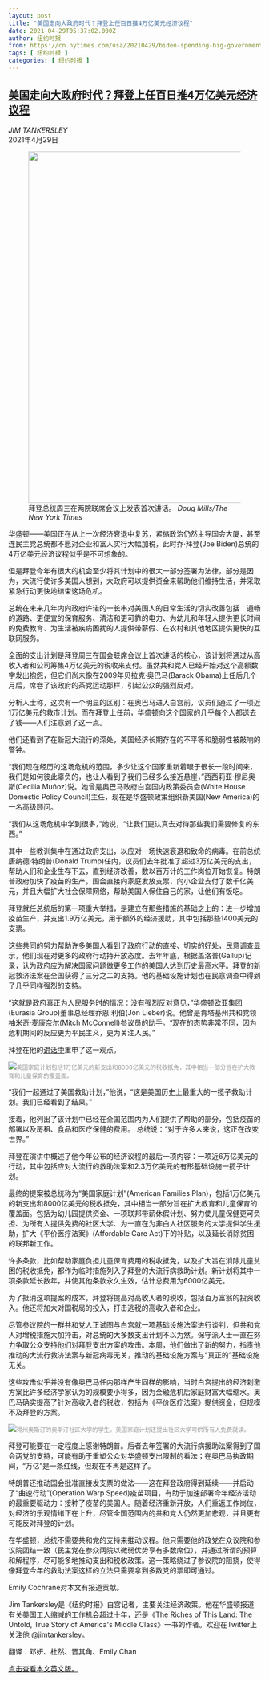 ```yaml
---
layout: post
title: "美国走向大政府时代？拜登上任百日推4万亿美元经济议程"
date: 2021-04-29T05:37:02.000Z
author: 纽约时报
from: https://cn.nytimes.com/usa/20210429/biden-spending-big-government/
tags: [ 纽约时报 ]
categories: [ 纽约时报 ]
---
```

<!--1619674622000-->
[美国走向大政府时代？拜登上任百日推4万亿美元经济议程](https://cn.nytimes.com/usa/20210429/biden-spending-big-government/)
------

<div>
<address>JIM TANKERSLEY</address><time pudate="2021-04-29 01:26:44" datetime="2021-04-29 01:26:44">2021年4月29日</time><figure class="article-span-photo"><img src="https://static01.nyt.com/images/2021/04/28/us/politics/28dc-assess-sub1/merlin_187041849_0b6eed90-2eb3-4a61-abf1-9e48c6688234-master1050.jpg" width="1050" height="700"><figcaption>拜登总统周三在两院联席会议上发表首次讲话。 <cite>Doug Mills/The New York Times</cite></figcaption></figure><section class="article-body"><p>华盛顿——美国正在从上一次经济衰退中复苏，紧缩政治仍然主导国会大厦，甚至连民主党总统都不愿对企业和富人实行大幅加税，此时乔·拜登(Joe Biden)总统的4万亿美元经济议程似乎是不可想象的。</p><p>但是拜登今年有很大的机会至少将其计划中的很大一部分签署为法律，部分是因为，大流行使许多美国人想到，大政府可以提供资金来帮助他们维持生活，并采取紧急行动更快地结束这场危机。</p><p>总统在未来几年内向政府许诺的一长串对美国人的日常生活的切实改善包括：通畅的道路、更便宜的保育服务、清洁和更可靠的电力、为幼儿和年轻人提供更长时间的免费教育、为生活被疾病困扰的人提供带薪假、在农村和其他地区提供更快的互联网服务。</p><p>全面的支出计划是拜登周三在国会联席会议上首次讲话的核心，该计划将通过从高收入者和公司筹集4万亿美元的税收来支付。虽然共和党人已经开始对这个高额数字发出抱怨，但它们尚未像在2009年贝拉克·奥巴马(Barack Obama)上任后几个月后，席卷了该政府的茶党运动那样，引起公众的强烈反对。</p><p>分析人士称，这次有一个明显的区别：在奥巴马进入白宫前，议员们通过了一项近1万亿美元的救市计划。而在拜登上任前，华盛顿向这个国家的几乎每个人都送去了钱——人们注意到了这一点。</p><p>他们还看到了在新冠大流行的深处，美国经济长期存在的不平等和脆弱性被敲响的警钟。</p><p>“我们现在经历的这场危机的范围，多少让这个国家重新着眼于很长一段时间来，我们是如何彼此辜负的，也让人看到了我们已经多么接近悬崖，”西西莉亚·穆尼奥斯(Cecilia Muñoz)说。她曾是奥巴马政府白宫国内政策委员会(White House Domestic Policy Council)主任，现在是华盛顿政策组织新美国(New America)的一名高级顾问。</p><p>“我们从这场危机中学到很多，”她说，“让我们更认真去对待那些我们需要修复的东西。”</p><p>其中一些教训集中在通过政府支出，以应对一场快速衰退和致命的病毒。在前总统唐纳德·特朗普(Donald Trump)任内，议员们去年批准了超过3万亿美元的支出，帮助人们和企业生存下去，直到经济改善，数以百万计的工作岗位开始恢复。特朗普政府加快了疫苗的生产，国会直接向家庭发放支票，向小企业支付了数千亿美元，并且大幅扩大社会保障网络，帮助美国人保住自己的家，让他们有饭吃。</p><p>拜登就任总统后的第一项重大举措，是建立在那些措施的基础之上的：进一步增加疫苗生产，并支出1.9万亿美元，用于额外的经济援助，其中包括那些1400美元的支票。</p><p>这些共同的努力帮助许多美国人看到了政府行动的直接、切实的好处，民意调查显示，他们现在对更多的政府行动持开放态度。去年年底，根据盖洛普(Gallup)记录，认为政府应为解决国家问题做更多工作的美国人达到历史最高水平。拜登的新冠救济法案在全国获得了三分之二的支持。他的基础设施计划也在民意调查中得到了几乎同样强烈的支持。</p><p>“这就是政府真正为人民服务时的情况：没有强烈反对意见，”华盛顿欧亚集团(Eurasia Group)董事总经理乔恩·利伯(Jon Lieber)说。他曾是肯塔基州共和党领袖米奇·麦康奈尔(Mitch McConnell)参议员的助手。“现在的态势非常不同，因为危机期间的反应更为平民主义，更为关注人民。”</p><p>拜登在他的<a href="https://www.nytimes.com/2021/04/29/us/politics/joe-biden-speech-transcript.html">讲话中</a>重申了这一观点。</p><p><img src="https://static01.nyt.com/images/2021/04/28/us/politics/28dc-assess-2sub/merlin_147387654_d1187b05-2a03-43bc-9ec2-5624f5c91a7e-master1050.jpg"><small style="color: #999;">美国家庭计划包括1万亿美元的新支出和8000亿美元的税收抵免，其中相当一部分旨在扩大教育和儿童保育的覆盖面。</small></p><p>“我们一起通过了美国救助计划，”他说，“这是美国历史上最重大的一揽子救助计划。我们已经看到了结果。”</p><p>接着，他列出了该计划中已经在全国范围内为人们提供了帮助的部分，包括疫苗的部署以及房租、食品和医疗保健的费用。 总统说：“对于许多人来说，这正在改变世界。”</p><p>拜登在演讲中概述了他今年公布的经济议程的最后一项内容：一项近6万亿美元的行动，其中包括应对大流行的救助法案和2.3万亿美元的有形基础设施一揽子计划。<br></p><p>最终的提案被总统称为“美国家庭计划”(American Families Plan)，包括1万亿美元的新支出和8000亿美元的税收抵免，其中相当一部分旨在扩大教育和儿童保育的覆盖面。包括为幼儿园提供资金、一项联邦带薪休假计划、努力使儿童保健更可负担、为所有人提供免费的社区大学、为一直在为非白人社区服务的大学提供学生援助，扩大《平价医疗法案》(Affordable Care Act)下的补贴，以及延长消除贫困的联邦新工作。</p><p>许多条款，比如帮助家庭负担儿童保育费用的税收抵免，以及扩大旨在消除儿童贫困的税收抵免，都作为临时措施列入了拜登的大流行病救助计划。新计划将其中一项条款延长数年，并使其他条款永久生效，估计总费用为6000亿美元。</p><p>为了抵消这项提案的成本，拜登将提高对高收入者的税收，包括百万富翁的投资收入。他还将加大对国税局的投入，打击逃税的高收入者和企业。</p><p>尽管参议院的一群共和党人正试图与白宫就一项基础设施法案进行谈判，但共和党人对增税措施大加抨击，对总统的大多数支出计划不以为然。保守派人士一直在努力争取公众支持他们对拜登支出方案的攻击。本周，他们做出了新的努力，指责他推动的大流行救济法案与新冠病毒无关，推动的基础设施方案与“真正的”基础设施无关。</p><p>这些攻击似乎并没有像奥巴马任内那样产生同样的影响，当时白宫提出的经济刺激方案比许多经济学家认为的规模要小得多，因为金融危机后家庭财富大幅缩水。奥巴马确实提高了针对高收入者的税收，包括为《平价医疗法案》提供资金，但规模不及拜登的方案。</p><p><img src="https://static01.nyt.com/images/2021/04/28/us/politics/28dc-assess-3sub/merlin_162501933_a13decf6-4f6a-4fba-8614-43c1518b8f55-master1050.jpg"><small style="color: #999;">得州奥斯汀的奥斯汀社区大学的学生。美国家庭计划还提出社区大学可供所有人免费就读。</small></p><p>拜登可能要在一定程度上感谢特朗普。后者去年签署的大流行病援助法案得到了国会两党的支持，可能有助于重塑公众对华盛顿支出限制的看法；在奥巴马执政期间，“万亿”是一条红线，但现在不再是这样了。</p><p>特朗普还推动国会批准直接发支票的做法——这在拜登政府得到延续——并启动了“曲速行动”(Operation Warp Speed)疫苗项目，有助于加速部署今年经济活动的最重要驱动力：接种了疫苗的美国人。随着经济重新开放，人们重返工作岗位，对经济的乐观情绪正在上升，尽管全国范围内的共和党人仍然更加悲观，并且更有可能反对拜登的计划。</p><p>在华盛顿，总统不需要共和党的支持来推动议程。他只需要他的政党在众议院和参议院团结一致（民主党在参众两院以微弱优势享有多数席位），并通过所谓的预算和解程序，尽可能多地推动支出和税收政策。这一策略绕过了参议院的阻挠，使得像拜登今年的救助法案这样的立法只需要拿到多数党的票即可通过。</p></section><footer class="author-info"><p>Emily Cochrane对本文有报道贡献。</p><p>Jim Tankersley是《纽约时报》白宫记者，主要关注经济政策。他在华盛顿报道有关美国工人缩减的工作机会超过十年，还是《The Riches of This Land: The Untold, True Story of America's Middle Class》一书的作者。欢迎在Twitter上关注他 <a rel="nofollow" target="_blank" href="https://twitter.com/jimtankersley">@jimtankersley</a>。</p><p>翻译：邓妍、杜然、晋其角、Emily Chan</p><p><a rel="nofollow" target="_blank" href="https://www.nytimes.com/2021/04/28/business/economy/biden-spending-big-government.html">点击查看本文英文版。</a></p></footer>
</div>

